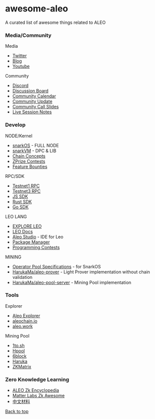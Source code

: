# awesome-aleo
A curated list of awesome things related to ALEO

### Media/Community

Media

- [Twitter](https://twitter.com/aleohq)
- [Blog](https://www.aleo.org/blog)
- [Youtube](https://www.youtube.com/channel/UCS_HKT2heOC_q88YQLiJt0g)

Community

- [Discord](https://discord.com/invite/aleohq)
- [Discussion Board](https://community.aleo.org/)
- [Community Calendar](https://www.aleo.org/community/calendar) 
- [Community Update](https://bead-rocket-066.notion.site/Community-Updates-9afb0e5356574d1f9f84ccd647283143) 
- [Community Call Slides](https://drive.google.com/drive/folders/1Rb9qDeuDix2BksEXqVM0rgXf1KEWmHs4) 
- [Live Session Notes](https://bead-rocket-066.notion.site/Live-Session-Notes-Discord-381b071c41e345469a159ed446a89ca8) 

### Develop 

NODE/Kernel

- [snarkOS](https://github.com/AleoHQ/snarkOS/) - FULL NODE
- [snarkVM](https://github.com/AleoHQ/snarkVM/) - DPC & LIB
- [Chain Concepts](https://developer.aleo.org/aleo/getting_started/overview)
- [ZPrize Contests](https://www.zprize.io/)
- [Feature Bounties](https://bead-rocket-066.notion.site/Feature-Bounties-2a4d1c4f899b44f1b6e1ae0984e5850c)

RPC/SDK

- [Testnet1 RPC](https://developer.aleo.org/testnet/getting_started/overview)
- [Testnet3 RPC](https://github.com/AleoHQ/snarkOS/tree/testnet3/rpc/documentation/public_endpoints)
- [JS SDK](https://github.com/qqmee/aleo-sdk)  
- [Rust SDK](https://github.com/AleoHQ/aleo) 
- [Go SDK](https://github.com/PineStreetLabs/nemean)

LEO LANG

- [EXPLORE LEO](https://leo-lang.org)
- [LEO Docs](https://developer.aleo.org/developer/getting_started/overview)
- [Aleo Studio](https://aleo.studio) - IDE for Leo
- [Package Manager](https://aleo.pm) 
- [Programming Contests](https://bead-rocket-066.notion.site/Programming-Contests-23542c2b38c54fa4973d8d69bd54450e)

MINING
- [Operator Pool Specifications](https://www.notion.so/Pool-Specifications-4aa2762c4b714d658145b95192f22ae6) - for SnarkOS
- [HarukaMa/aleo-prover](https://github.com/HarukaMa/aleo-prover) - Light Prover implementation without chain validation
- [HarukaMa/aleo-pool-server](https://github.com/HarukaMa/aleo-pool-server) - Mining Pool implementation

### Tools

Explorer

- [Aleo Explorer](https://www.aleo.network)
- [aleochain.io](https://aleochain.io) 
- [aleo.work](https://aleo.work) 

Mining Pool

- [1to.sh](https://1to.sh/) 
- [Hpool](https://www.hpool.in/) 
- [6block](https://zk.work) 
- [Haruka](https://hamp.app/)
- [ZKMatrix](https://pool.zkmatrix.io/)

### Zero Knowledge Learning

- [ALEO Zk Encyclopedia](https://bead-rocket-066.notion.site/Zk-Encyclopedia-6675b8e5bdf243c994ca243cf417c3d0) 
- [Matter Labs Zk Awesome](https://github.com/matter-labs/awesome-zero-knowledge-proofs) 
- [中文材料](https://github.com/sec-bit/learning-zkp/blob/master/zkp-resource-list.md)

[Back to top](#awesome-aleo)
